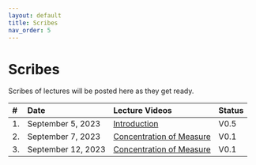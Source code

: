 ```yaml
---
layout: default
title: Scribes
nav_order: 5
---
```


# Scribes

Scribes of lectures will be posted here as they get ready.
<!-- We will post the recorded lectures [here](https://www.youtube.com/playlist?list=PLQCZ7_TRKVIx6_UVxwUBFca3cDnl9DrNW). -->

| #  | Date        | Lecture Videos | Status
|:---|:------------|:--------------|:---------------------
| 1. | September 5, 2023| [Introduction](/documents/scribes/fall_2024/lec01.pdf) | V0.5 |
| 2. | September 7, 2023| [Concentration of Measure](/documents/scribes/fall_2024/lec02.pdf)| V0.1 |
| 3. | September 12, 2023| [Concentration of Measure](/documents/scribes/fall_2024/lec03.pdf)|V0.1 |